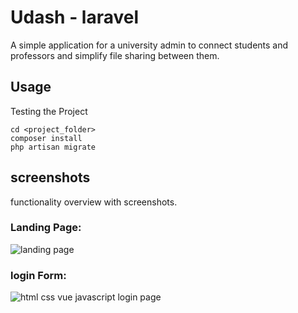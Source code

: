 Udash - laravel
==============

A simple application for a university admin to connect students and professors and simplify file sharing between them.

Usage
-----

Testing the Project

    cd <project_folder>
    composer install
    php artisan migrate

screenshots 
------

functionality overview with screenshots.
<h3 align="left">Landing Page:</h3>

 ![landing page](https://user-images.githubusercontent.com/78790570/153942068-ac66784c-65b5-46f0-ba01-4fef305a353c.png)
 
 <h3 align="left">login Form:</h3>

 
![html css vue javascript login page](https://user-images.githubusercontent.com/78790570/153943025-840d23e7-18c6-460b-a7ac-24a9c8c74b74.png)
